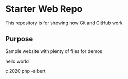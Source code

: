 # Starter Web Repo

This repository is for showing how Git and GitHub work

## Purpose

Sample website with plenty of files for demos

hello world

c 2020 php
-albert
